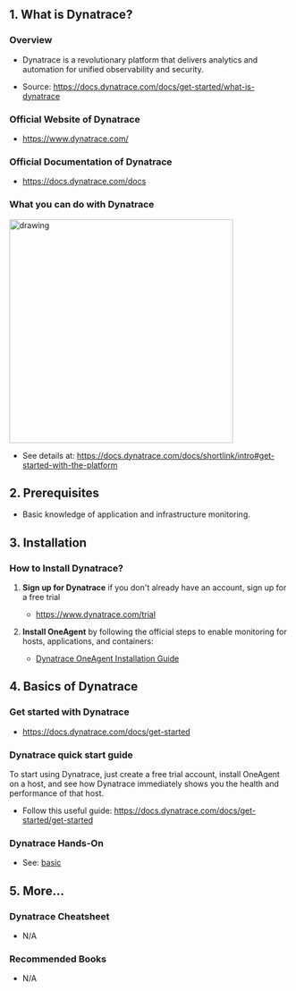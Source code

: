 ## 1. What is Dynatrace?

### Overview

- Dynatrace is a revolutionary platform that delivers analytics and automation for unified observability and security.

- Source: https://docs.dynatrace.com/docs/get-started/what-is-dynatrace

### Official Website of Dynatrace

- https://www.dynatrace.com/

### Official Documentation of Dynatrace

- https://docs.dynatrace.com/docs

### What you can do with Dynatrace

<img src="https://dt-cdn.net/images/export-03-1700-728db4aec9.png" alt="drawing" height="400"/>

- See details at: https://docs.dynatrace.com/docs/shortlink/intro#get-started-with-the-platform

## 2. Prerequisites

- Basic knowledge of application and infrastructure monitoring.

## 3. Installation

### How to Install Dynatrace?

1. **Sign up for Dynatrace** if you don't already have an account, sign up for a free trial

   - https://www.dynatrace.com/trial

2. **Install OneAgent** by following the official steps to enable monitoring for hosts, applications, and containers:
   - [Dynatrace OneAgent Installation Guide](https://docs.dynatrace.com/docs/setup-and-configuration/dynatrace-oneagent/installation-and-operation)

## 4. Basics of Dynatrace

### Get started with Dynatrace

- https://docs.dynatrace.com/docs/get-started

### Dynatrace quick start guide

To start using Dynatrace, just create a free trial account, install OneAgent on a host, and see how Dynatrace immediately shows you the health and performance of that host.

- Follow this useful guide: https://docs.dynatrace.com/docs/get-started/get-started

### Dynatrace Hands-On

- See: [basic](./basic/)

## 5. More...

### Dynatrace Cheatsheet

- N/A

### Recommended Books

- N/A
